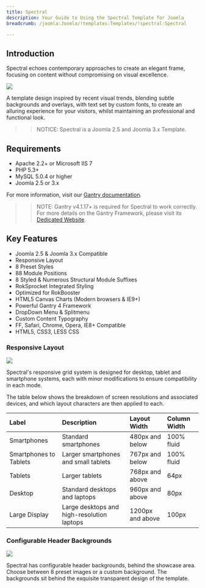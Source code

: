 ```yaml
---
title: Spectral
description: Your Guide to Using the Spectral Template for Joomla
breadcrumb: /joomla:Joomla/!templates:Templates/!spectral:Spectral

---
```


Introduction
-----

Spectral echoes contemporary approaches to create an elegant frame, focusing on content without compromising on visual excellence.

![][Spectral]

A template design inspired by recent visual trends, blending subtle backgrounds and overlays, with text set by custom fonts, to create an alluring experience for your visitors, whilst maintaining an professional and functional look.

>> NOTICE: Spectral is a Joomla 2.5 and Joomla 3.x Template.

Requirements
-----

* Apache 2.2+ or Microsoft IIS 7
* PHP 5.3+
* MySQL 5.0.4 or higher
* Joomla 2.5 or 3.x

For more information, visit our [Gantry documentation][gantry].

>> NOTE: Gantry v4.1.17+ is required for Spectral to work correctly. For more details on the Gantry Framework, please visit its [Dedicated Website][gantry].

Key Features
-----

* Joomla 2.5 & Joomla 3.x Compatible
* Responsive Layout
* 8 Preset Styles
* 88 Module Positions
* 8 Styled & Numerous Structural Module Suffixes
* RokSprocket Integrated Styling
* Optimized for RokBooster
* HTML5 Canvas Charts (Modern browsers & IE9+)
* Powerful Gantry 4 Framework
* DropDown Menu & Splitmenu
* Custom Content Typography
* FF, Safari, Chrome, Opera, IE8+ Compatible
* HTML5, CSS3, LESS CSS

### Responsive Layout

![][responsive]

Spectral's responsive grid system is designed for desktop, tablet and smartphone systems, each with minor modifications to ensure compatibility in each mode.

The table below shows the breakdown of screen resolutions and associated devices, and which layout characters are then applied to each.

| Label                  | Description                                | Layout Width     | Column Width |  
| :--------------------- | :----------------------------------------- | :--------------- | :----------- |  
| Smartphones            | Standard smartphones                       | 480px and below  | 100% fluid   |  
| Smartphones to Tablets | Larger smartphones and small tablets       | 767px and below  | 100% fluid   |  
| Tablets                | Larger tablets                             | 768px and above  | 64px         |  
| Desktop                | Standard desktops and laptops              | 960px and above  | 80px         |  
| Large Display          | Large desktops and high-resolution laptops | 1200px and above | 100px        | 

### Configurable Header Backgrounds

![][header]

Spectral has configurable header backgrounds, behind the showcase area. Choose between 8 preset images or a custom background. The backgrounds sit behind the exquisite transparent design of the template.

[gantry]: http://www.gantry-framework.org/
[Spectral]: assets/Spectral2.jpeg
[responsive]: assets/responsive.jpg
[filezilla]: https://filezilla-project.org
[launcher]: ../../start/rocketlauncher.md
[header]: assets/header.jpg